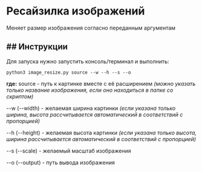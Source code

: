 # Ресайзилка изображений
Меняет размер изображения согласно переданным аргументам

## ## Инструкции
Для запуска нужно запустить консоль/терминал и выполнить:

```
python3 image_resize.py source --w --h --s --o
```

**где:**
source - путь к картинке вместе с её расширением 
*(можно указать только название изображения, если оно находиться в папке со скриптом)*

--w (--width) - желаемая ширина картинки
*(если указана только ширина, высота рассчитывается автоматический в соответствий с пропорцией)*

--h (--height) - желаемая высота картинки
*(если указана только высота, ширина рассчитывается автоматический в соответствий с пропорцией)*

--s (--scale) - желаемый масштаб изображения

--o (--output) - путь вывода изображения
